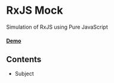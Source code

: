 # RxJS Mock
Simulation of RxJS using Pure JavaScript

#### [Demo](https://imanubhardwaj.github.io/rxjs-mock/)

## Contents

* Subject
